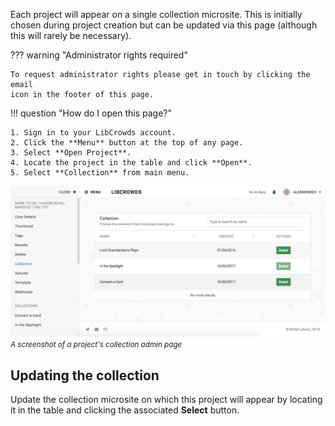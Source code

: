 Each project will appear on a single collection microsite. This is initially
chosen during project creation but can be updated via this page (although
this will rarely be necessary).

??? warning "Administrator rights required"

    To request administrator rights please get in touch by clicking the email
    icon in the footer of this page.

!!! question "How do I open this page?"

    1. Sign in to your LibCrowds account.
    2. Click the **Menu** button at the top of any page.
    3. Select **Open Project**.
    4. Locate the project in the table and click **Open**.
    5. Select **Collection** from main menu.

![A screenshot of a project's collection admin page](/assets/img/project/collection.png?raw=true)
<br><small>*A screenshot of a project's collection admin page*</small>

## Updating the collection

Update the collection microsite on which this project will appear by locating
it in the table and clicking the associated **Select** button.
